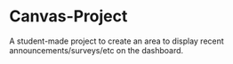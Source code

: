 # Canvas-Project
A student-made project to create an area to display recent announcements/surveys/etc on the dashboard.

